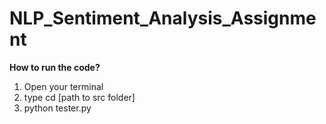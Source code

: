 # NLP_Sentiment_Analysis_Assignment

**How to run the code?**
1. Open your terminal
2. type cd [path to src folder]
3. python tester.py
